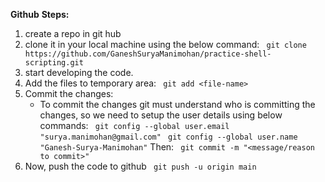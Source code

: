 **Github**
**Steps:**
1. create a repo in git hub
2. clone it in your local machine using the below command:
	``` git clone https://github.com/GaneshSuryaManimohan/practice-shell-scripting.git```
3. start developing the code.
4. Add the files to temporary area:
	``` git add <file-name>```
5. Commit the changes:
	- To commit the changes git must understand who is committing the changes, so we need to setup the user details using below commands:
		``` git config --global user.email "surya.manimohan@gmail.com"```
		``` git config --global user.name "Ganesh-Surya-Manimohan"```
	Then:
	    ``` git commit -m "<message/reason to commit>"```
6. Now, push the code to github
	``` git push -u origin main```